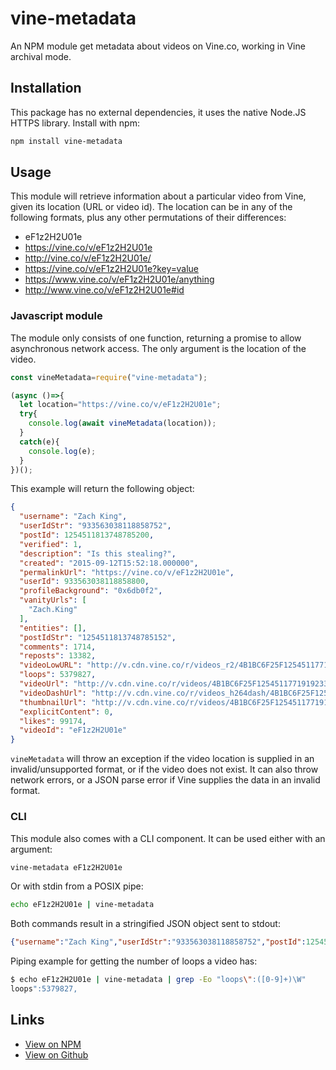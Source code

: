 # vine-metadata
An NPM module get metadata about videos on Vine.co, working in Vine archival mode.

## Installation
This package has no external dependencies, it uses the native Node.JS HTTPS library. Install with npm:
```sh
npm install vine-metadata
```

## Usage
This module will retrieve information about a particular video from Vine, given its location (URL or video id). The location can be in any of the following formats, plus any other permutations of their differences:
- eF1z2H2U01e
- https://vine.co/v/eF1z2H2U01e
- http://vine.co/v/eF1z2H2U01e/
- https://vine.co/v/eF1z2H2U01e?key=value
- https://www.vine.co/v/eF1z2H2U01e/anything
- http://www.vine.co/v/eF1z2H2U01e#id

### Javascript module
The module only consists of one function, returning a promise to allow asynchronous network access. The only argument is the location of the video.
```javascript
const vineMetadata=require("vine-metadata");

(async ()=>{
  let location="https://vine.co/v/eF1z2H2U01e";
  try{
    console.log(await vineMetadata(location));
  }
  catch(e){
    console.log(e);
  }
})();
```

This example will return the following object:
```json
{
  "username": "Zach King",
  "userIdStr": "933563038118858752",
  "postId": 1254511813748785200,
  "verified": 1,
  "description": "Is this stealing?",
  "created": "2015-09-12T15:52:18.000000",
  "permalinkUrl": "https://vine.co/v/eF1z2H2U01e",
  "userId": 933563038118858800,
  "profileBackground": "0x6db0f2",
  "vanityUrls": [
    "Zach.King"
  ],
  "entities": [],
  "postIdStr": "1254511813748785152",
  "comments": 1714,
  "reposts": 13382,
  "videoLowURL": "http://v.cdn.vine.co/r/videos_r2/4B1BC6F25F1254511771919233024_412080db124.0.2.4244536461089371410.mp4?versionId=wBsiUzb0ZrvaAj9P4wp_lx3zb9WkN1mX",
  "loops": 5379827,
  "videoUrl": "http://v.cdn.vine.co/r/videos/4B1BC6F25F1254511771919233024_412080db124.0.2.4244536461089371410.mp4?versionId=8ZlDriSUYzhefhySkR2BHijekY32XbuK",
  "videoDashUrl": "http://v.cdn.vine.co/r/videos_h264dash/4B1BC6F25F1254511771919233024_412080db124.0.2.4244536461089371410.mp4?versionId=RyZBG6okijmsHd.CnnN2oL64cNLwAqDM",
  "thumbnailUrl": "http://v.cdn.vine.co/r/videos/4B1BC6F25F1254511771919233024_412080db124.0.2.4244536461089371410.mp4.jpg?versionId=tSzEpgEqGrWFeOHEGouJxYDYFoX9m3G7",
  "explicitContent": 0,
  "likes": 99174,
  "videoId": "eF1z2H2U01e"
}
```

`vineMetadata` will throw an exception if the video location is supplied in an invalid/unsupported format, or if the video does not exist. It can also throw network errors, or a JSON parse error if Vine supplies the data in an invalid format.

### CLI
This module also comes with a CLI component. It can be used either with an argument:
```sh
vine-metadata eF1z2H2U01e
```
Or with stdin from a POSIX pipe:
```sh
echo eF1z2H2U01e | vine-metadata
```
Both commands result in a stringified JSON object sent to stdout:
```json
{"username":"Zach King","userIdStr":"933563038118858752","postId":1254511813748785200,"verified":1,"description":"Is this stealing?","created":"2015-09-12T15:52:18.000000","permalinkUrl":"https://vine.co/v/eF1z2H2U01e","userId":933563038118858800,"profileBackground":"0x6db0f2","vanityUrls":["Zach.King"],"entities":[],"postIdStr":"1254511813748785152","comments":1714,"reposts":13382,"videoLowURL":"http://v.cdn.vine.co/r/videos_r2/4B1BC6F25F1254511771919233024_412080db124.0.2.4244536461089371410.mp4?versionId=wBsiUzb0ZrvaAj9P4wp_lx3zb9WkN1mX","loops":5379827,"videoUrl":"http://v.cdn.vine.co/r/videos/4B1BC6F25F1254511771919233024_412080db124.0.2.4244536461089371410.mp4?versionId=8ZlDriSUYzhefhySkR2BHijekY32XbuK","videoDashUrl":"http://v.cdn.vine.co/r/videos_h264dash/4B1BC6F25F1254511771919233024_412080db124.0.2.4244536461089371410.mp4?versionId=RyZBG6okijmsHd.CnnN2oL64cNLwAqDM","thumbnailUrl":"http://v.cdn.vine.co/r/videos/4B1BC6F25F1254511771919233024_412080db124.0.2.4244536461089371410.mp4.jpg?versionId=tSzEpgEqGrWFeOHEGouJxYDYFoX9m3G7","explicitContent":0,"likes":99174,"videoId":"eF1z2H2U01e"}
```
Piping example for getting the number of loops a video has:
```sh
$ echo eF1z2H2U01e | vine-metadata | grep -Eo "loops\":([0-9]+)\W"
loops":5379827,
```

## Links
- [View on NPM](https://www.npmjs.com/package/vine-metadata)
- [View on Github](https://github.com/SydLambert/vine-metadata)